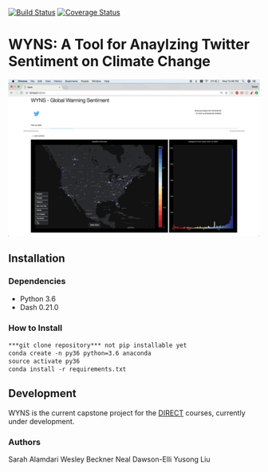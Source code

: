 [![Build Status](https://travis-ci.org/sarahalamdari/DIRECT_capstone.svg?branch=master)](https://travis-ci.org/sarahalamdari/DIRECT_capstone) [![Coverage Status](https://coveralls.io/repos/github/sarahalamdari/DIRECT_capstone/badge.svg?branch=master)](https://coveralls.io/github/sarahalamdari/DIRECT_capstone?branch=master)

# WYNS: A Tool for Anaylzing Twitter Sentiment on Climate Change

![Preview](docs/mapgif.gif)


## Installation 
### Dependencies 
- Python 3.6 
- Dash 0.21.0 

### How to Install 
```
***git clone repository*** not pip installable yet 
conda create -n py36 python=3.6 anaconda
source activate py36 
conda install -r requirements.txt 
```

## Development 
WYNS is the current capstone project for the [DIRECT](http://depts.washington.edu/uwdirect/) courses, currently under development. 


### Authors
Sarah Alamdari
Wesley Beckner
Neal Dawson-Elli
Yusong Liu

